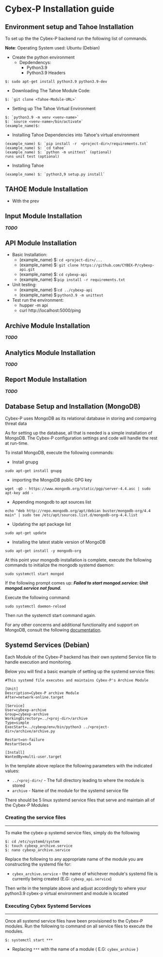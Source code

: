 ﻿
#  Cybex-P Installation guide

## Environment setup and Tahoe Installation
To set up the the Cybex-P backend run the following list of commands.

**Note**: Operating System used: Ubuntu (Debian)
- Create the python environment
	- Depdendencys:
		- Python3.9
		- Python3.9 Headers

`$: sudo apt-get install python3.9 python3.9-dev`
-	Downloading The Tahoe Module Code:
```
$: `git clone <Tahoe-Module-URL>`
```
- Setting up The Tahoe Virtual Environment
```
$: `python3.9 -m venv <venv-name>`
$: `source <venv-name>/bin/activate`
(example_name)$:
```
- Installing Tahoe Dependencies into Tahoe's virtual environment
```
(example_name) $: `pip install -r  <project-dir>/requirements.txt`
(example_name) $: `cd tahoe`
(example_name) $: `python -m unittest` (optional)
runs unit test (optional)
```
-	Installing  Tahoe
```
(example_name) $: `python3,9 setup.py install`
```
## TAHOE Module Installation
- With the prev

## **Input Module Installation**
***TODO***
## **API Module Installation**
- Basic Installation:
	- (example_name) $: `cd <project-dir>/...`
	- (example_name) $: `git clone https://github.com/CYBEX-P/cybexp-api.git`
	- (example_name) $: `cd cybexp-api`
	- (example_name) $:`pip install -r requirements.txt`
- Unit testing:
	- (example_name) $:`cd ../cybexp-api`
	- (example_name) $:`python3.9 -m unittest`
- Test run the environment:
	- hupper -m api
	- curl http://localhost:5000/ping
## **Archive Module Installation**
***TODO***
## **Analytics Module Installation**
***TODO***
## **Report Module Installation**
***TODO***

## Database Setup and Installation (MongoDB)
Cybex-P uses MongoDB as its relational database in storing and comparing threat data

As for setting up the database, all that is needed is a simple installation of MongoDB. The Cybex-P configuration settings and code will handle the rest at run-time.

To install MongoDB, execute the following commands:
- Install gnupg
```
sudo apt-get install gnupg
```
- importing the MongoDB public GPG key
```
wget -qO - https://www.mongodb.org/static/pgp/server-4.4.asc | sudo apt-key add -
```
- Appending mongodb to apt sources list
```
echo "deb http://repo.mongodb.org/apt/debian buster/mongodb-org/4.4 main" | sudo tee /etc/apt/sources.list.d/mongodb-org-4.4.list
```
- Updating the apt package list
```
sudo apt-get update
```
- Installing the latest stable version of MongoDB
```
sudo apt-get install -y mongodb-org
```
At this point your mongodb installation is complete, execute the following commands to initialize the mongodb systemd daemon:
```
sudo systemctl start mongod
```
If the following prompt comes up:
***Failed to start mongod.service: Unit mongod.service not found.***

Execute the following command:
```
sudo systemctl daemon-reload
```
Then run the systemctl start command again.

For any other concerns and additional functionality and support on MongoDB, consult the following [documentation](https://docs.mongodb.com/manual/tutorial/install-mongodb-on-debian/).


## Systemd Services (Debian)
Each Module of the Cybex-P backend has their own systemd Service file to handle execution and monitoring.

Below you will find a basic example of setting up the systemd service files:

```
#This systemd file executes and maintains Cybex-P's Archive Module

[Unit]
Description=Cybex-P archive Module
After=network-online.target

[Service]
User=cybexp-archive
Group=cybexp-archive
WorkingDirectory=../<proj-dir>/archive
Type=simple
ExecStart=../cybexp/env/bin/python3 ../<project-dir>/archive/archive.py

Restart=on-failure
RestartSec=5

[Install]
WantedBy=multi-user.target

````

In the template above replace the following parameters with the indicated values:
- `../<proj-dir>/` - The full directory leading to where the module is stored
- `archive` - Name of the module for the systemd service file

There should be 5 linux systemd service files that serve and maintain all of the Cybex-P Modules

 ### Creating the service files
 ---
 To make the cybex-p systemd service files, simply do the following
 ```
$: cd /etc/systemd/system
$: touch cybexp_archive.service
$: nano cybexp_archive.service
```
Replace the following to any appropriate name of the module you are constructing the systemd file for:
-	`cybex_archive.service` - the name of whichever module's systemd file is currently being created (E.G: `cybexp_api.service`)

Then write in the template above and adjust accordingly to where your python3.9 cybex-p virtual environment and module is located
### Executing Cybex Systemd Services 
---
Once all systemd service files have been provisioned to the Cybex-P modules. Run the following to command on all service files to execute the modules.
```
$: systemctl start ***
```
- Replacing `***` with the name of a module ( E.G: `cybex_archive` )
